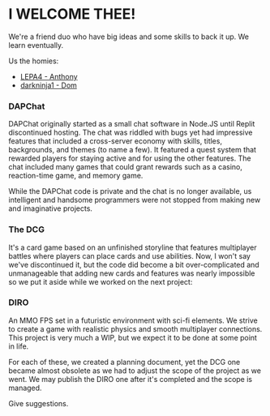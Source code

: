 # I WELCOME THEE!

We're a friend duo who have big ideas and some skills to back it up. We learn eventually.

Us the homies:
- [LEPA4 - Anthony](https://github.com/LEPA4)
- [darkninja1 - Dom](https://github.com/darkninja1)

### DAPChat

DAPChat originally started as a small chat software in Node.JS until Replit discontinued hosting. The chat was riddled with bugs yet had impressive features that included a cross-server economy with skills, titles, backgrounds, and themes (to name a few). It featured a quest system that rewarded players for staying active and for using the other features. The chat included many games that could grant rewards such as a casino, reaction-time game, and memory game.

While the DAPChat code is private and the chat is no longer available, us intelligent and handsome programmers were not stopped from making new and imaginative projects.

### The DCG

It's a card game based on an unfinished storyline that features multiplayer battles where players can place cards and use abilities.
Now, I won't say we've discontinued it, but the code did become a bit over-complicated and unmanageable that adding new cards and features was nearly impossible so we put it aside while we worked on the next project:

### DIRO

An MMO FPS set in a futuristic environment with sci-fi elements.
We strive to create a game with realistic physics and smooth multiplayer connections. This project is very much a WIP, but we expect it to be done at some point in life.

For each of these, we created a planning document, yet the DCG one became almost obsolete as we had to adjust the scope of the project as we went. We may publish the DIRO one after it's completed and the scope is managed.

Give suggestions.
